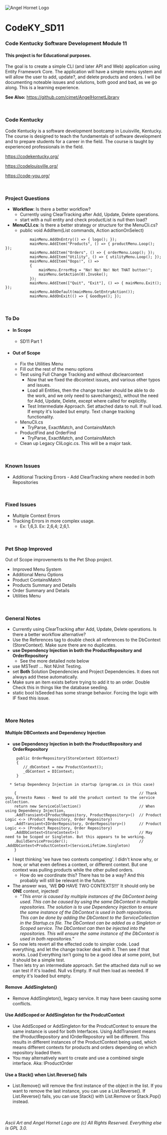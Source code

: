 ![Angel Hornet Logo](https://github.com/cjmet/CodeKy_SD09/blob/main/Angel%20Hornet%20Logo.png)
# CodeKY_SD11
### Code Kentucky Software Development Module 11
#### This project is for Educational purposes.
The goal is to create a simple CLI (and later API and Web) application using Entity Framework Core.  The application will have a simple menu system and will allow the user to add, update?, and delete products and orders.  I will be documenting noteable issues and solutions, both good and bad, as we go along.  This is a learning experience.

**See Also:** https://github.com/cjmet/AngelHornetLibrary
<p>&nbsp;</p>

### Code Kentucky
Code Kentucky is a software development bootcamp in Louisville, Kentucky.  The course is designed to teach the fundamentals of software development and to prepare students for a career in the field.  The course is taught by experienced professionals in the field.

https://codekentucky.org/

https://codelouisville.org/

https://code-you.org/
<p>&nbsp;</p>

### Project Questions
  * **Workflow**: Is there a better workflow? 
    * Currently using ClearTracking after Add, Update, Delete operations.  
    * start with a null entity and check productList is null then load?
  * **MenuCLI.cs**: Is there a better strategy or structure for the MenuCli.cs?
      * public void AddItem(List<String> commands, Action actionOnSelect)
 ```
            mainMenu.AddOnEntry(() => { logo(); });
            mainMenu.AddItem("Products", () => { productMenu.Loop(); });
            mainMenu.AddItem("Orders", () => { orderMenu.Loop(); });
            mainMenu.AddItem("Utility", () => { utilityMenu.Loop(); });
            mainMenu.AddItem("Oops!", () =>
            {
                mainMenu.ErrorMsg = "No! No! No! Not THAT button!";
                mainMenu.GetAction(0).Invoke();
            });
            mainMenu.AddItem(["Quit", "Exit"], () => { mainMenu.Exit(); });
            mainMenu.AddDefault(mainMenu.GetEntryAction());
            mainMenu.AddOnExit(() => { Goodbye(); });
 ```
 <p>&nbsp;</p>

### **To Do**
* #### In Scope
  * SD11 Part 1

* #### Out of Scope
  * Fix the Utilities Menu
  * Fill out the rest of the menu options
  * Test using Full Change Tracking and without dbclearcontext
    * Now that we fixed the dbcontext issues, and various other typos and issues.
    * Load all Entities, then the change tracker should be able to do the work, and we only need to savechanges(), without the need for Add, Update, Delete, except where called for explicitly.
    * Test Intermediate Approach.  Set attached data to null. If null load.  If empty it's loaded but empty.  Text change tracking functionality.
  * MenuCli.cs
    * TryParse, ExactMatch, and ContainsMatch
  * ProductFind and OrderFind 
    * TryParse, ExactMatch, and ContainsMatch
  * Clean up Legacy CliLogic.cs.  This will be a major task.   
<p>&nbsp;</p>

### **Known Issues**
  * Additional Tracking Errors - Add ClearTracking where needed in both Repositories 
<p>&nbsp;</p>

### **Fixed Issues**
  * Multiple Context Errors
  * Tracking Errors in more complex usage.  
    * Ex: 1,6,3.  Ex: 2,6,4; 2,6,1.
<p>&nbsp;</p>

### **Pet Shop Improved**
Out of Scope improvements to the Pet Shop project.  
* Improved Menu System
* Additional Menu Options
* Product ContainsMatch
* Products Summary and Details
* Order Summary and Details
* Utilities Menu
<p>&nbsp;</p>

### **General Notes**
  * Currently using ClearTracking after Add, Update, Delete operations. Is there a better workflow alternative?
  * Use the References tag to double check all references to the DbContext (StoreContext).  Make sure there are no duplicates.
  * **use Dependency Injection in both the ProductRepository and OrderRepository**
    * See the more detailed note below
  * use MSTest! ... Not NUnit Testing.  
  * set **Both** Solution Dependencies and Project Dependencies.  It does not always add these automatically.
  * Make sure an item exists before trying to add it to an order.  Double Check this in things like the database seeding.
  * static bool IsSeeded has some strange behavior.  Forcing the logic with IF fixed this issue.
<p>&nbsp;</p>

### **More Notes**
#### Multiple DBContexts and Dependency Injection
* **use Dependency Injection in both the ProductRepository and OrderRepository**
```
     public OrderRepository(StoreContext DIContext)
     {
        //_dbContext = new ProductContext();
        _dbContext = DIContext;
     }
```
      * Setup Dependency Injection in startup (program.cs in this case)
```
	{                                                       // Thank you, Ernesto Ramos - Need to add the product context to the service collection.
	return new ServiceCollection()                          // When using Dependency Injection,  
	.AddTransient<IProductRepository, ProductRepository>()  // Product Logic <-> (Product Repository, Order Repository)
	.AddTransient<IOrderRepository, OrderRepository>()      // Product Logic <-> (Product Repository, Order Repository)
	.AddDbContext<StoreContext>()                           // May need to be Scoped or Singleton. But this appears to be working.
	.BuildServiceProvider();                                // .AddDbContext<ProductContext>(ServiceLifetime.Singleton)
	} 
```
* I kept thinking 'we have two contexts competing'.  I didn't know why, or how, or what even defines a context, or different context.  But one context was pulling products while the other pulled orders.  
  * How do we coordinate this?  There has to be a way?  And this probably will still be relevant in the future.
* The answer was, 'WE **DO** HAVE TWO CONTEXTS!!!'  It should only be **ONE** context, injected!
  * "_This error is caused by multiple instances of the DbContext being used.  This can be caused by using the same DbContext in multiple repositories.  The solution is to use Dependency Injection to ensure the same instance of the DbContext is used in both repositories.  This can be done by adding the DbContext to the ServiceCollection in the Startup.cs file.  The DbContext can be added as a Singleton or Scoped service.  The DbContext can then be injected into the repositories.  This will ensure the same instance of the DbContext is used in both repositories._"
* So now lets revert all the effected code to simpler code.  Load everything, and let the change tracker deal with it.  Then see if that works.  Load Everything isn't going to be a good idea at some point, but it should be a simple test.
* Then lets try an intermediate approach.  Set the attached data null so we can test if it's loaded.  Null vs Empty.  If null then load as needed.  If empty it's loaded but empty.  
#### Remove .AddSingleton<ProductContext>()
 * Remove AddSingleton<ProductContext>(), legacy service.  It may have been causing some conflicts.
#### Use AddScoped or AddSingleton for the ProdcutContext
 * Use AddScoped or AddSingleton for the ProdcutContext to ensure the same instance is used for both Interfaces.  Using AddTransient means the IProductRepository and IOrderRepository will be different.  This results in different instances of the ProductContext being used, which means different contexts for products and orders depending on which repository loaded them.
 * You may alternatively want to create and use a combined single interface.  Aka: IProductOrder
 #### Use a Stack() when List.Reverse() fails
 * List.Remove() will remove the first instance of the object in the list.  If you want to remove the last instance, you can use a List.Reverse().  If List.Reverse() fails, you can use Stack() with List.Remove or Stack.Pop() instead.
<p>&nbsp;</p>

###### Ascii Art and Angel Hornet Logo are (c) All Rights Reserved.  Everything else is GPL 3.0.
 